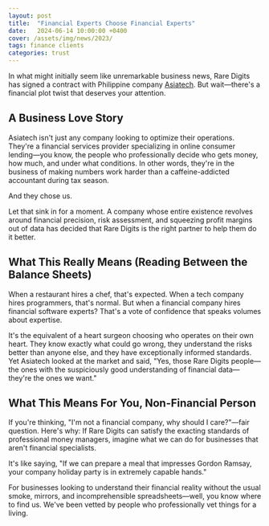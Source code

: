 ```yaml
---
layout: post
title:  "Financial Experts Choose Financial Experts"
date:   2024-06-14 10:00:00 +0400
cover: /assets/img/news/2023/
tags: finance clients
categories: trust
---
```


In what might initially seem like unremarkable business news, Rare Digits has signed a contract with Philippine company [Asiatech](https://onlineloanspilipinas.ph/en). But wait—there's a financial plot twist that deserves your attention.

## A Business Love Story

Asiatech isn't just any company looking to optimize their operations. They're a financial services provider specializing in online consumer lending—you know, the people who professionally decide who gets money, how much, and under what conditions. In other words, they're in the business of making numbers work harder than a caffeine-addicted accountant during tax season.

And they chose us.

Let that sink in for a moment. A company whose entire existence revolves around financial precision, risk assessment, and squeezing profit margins out of data has decided that Rare Digits is the right partner to help them do it better.

## What This Really Means (Reading Between the Balance Sheets)

When a restaurant hires a chef, that's expected. When a tech company hires programmers, that's normal. But when a financial company hires financial software experts? That's a vote of confidence that speaks volumes about expertise.

It's the equivalent of a heart surgeon choosing who operates on their own heart. They know exactly what could go wrong, they understand the risks better than anyone else, and they have exceptionally informed standards. Yet Asiatech looked at the market and said, "Yes, those Rare Digits people—the ones with the suspiciously good understanding of financial data—they're the ones we want."

## What This Means For You, Non-Financial Person

If you're thinking, "I'm not a financial company, why should I care?"—fair question. Here's why: If Rare Digits can satisfy the exacting standards of professional money managers, imagine what we can do for businesses that aren't financial specialists.

It's like saying, "If we can prepare a meal that impresses Gordon Ramsay, your company holiday party is in extremely capable hands."

For businesses looking to understand their financial reality without the usual smoke, mirrors, and incomprehensible spreadsheets—well, you know where to find us. We've been vetted by people who professionally vet things for a living.
